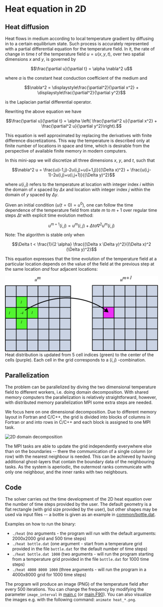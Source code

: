 <!-- Adapted from material by ENCCS -->

# Heat equation in 2D

## Heat diffusion

Heat flows in medium according to local temperature gradient by diffusing in to
a certain equilibrium state. Such process is accurately represented with a
partial differential equation for the temperature field. In it, the
rate of change in time $t$ of the temperature field $u=u(x,y,t)$, over two
spatial dimensions $x$ and $y$, is governed by 

$$\frac{\partial u}{\partial t} = \alpha \nabla^2 u$$

where $\alpha$ is the constant heat conduction coefficient of the medium and 

$$\nabla^2 = \displaystyle\frac{\partial^2}{\partial x^2} + \displaystyle\frac{\partial^2}{\partial y^2}$$

is the Laplacian partial differential operator.

Rewriting the above equation we have
   
$$\frac{\partial u}{\partial t} = \alpha \left( \frac{\partial^2 u}{\partial x^2} + \frac{\partial^2 u}{\partial y^2}\right).$$

This equation is well approximated by replacing the derivatives with finite
difference discretizations. This way the temperature is described only at finite
number of locations in space and time, which is desirable from the perspective of
available finite memory in modern computers.

In this mini-app we will discretize all three dimensions $x$, $y$, and
$t$, such that

$$\nabla^2 u  = \frac{u(i-1,j)-2u(i,j)+u(i+1,j)}{(\Delta x)^2}  + \frac{u(i,j-1)-2u(i,j)+u(i,j+1)}{(\Delta y)^2}$$

where $u(i,j)$ refers to the temperature at location with
integer index $i$ within the domain of $x$ spaced by $\Delta x$ and location
with integer index $j$ within the domain of $y$ spaced by $\Delta y$.

Given an initial condition ($u(t=0) = u^0$), one can follow the time
dependence of the temperature field from state $m$ to $m+1$ over
regular time steps $\Delta t$ with explicit 
time evolution method:

$$u^{m+1}(i,j) = u^m(i,j) + \Delta t \alpha \nabla^2 u^m(i,j)$$

Note: The algorithm is stable only when

$$\Delta t < \frac{1}{2 \alpha} \frac{(\Delta x \Delta y)^2}{(\Delta x)^2 (\Delta y)^2}$$

This equation expresses that the time evolution of the temperature
field at a particular location depends on the value of the field at
the previous step at the same location *and* four adjacent locations:

![](img/stencil.svg)
Heat distribution is updated from 5 cell indices (green) to the center of the cells (purple). Each cell in the grid corresponds to a $(i,j)$ -combination.
## Parallelization

The problem can be parallelized by diving the two dimensional
temperature field to different workers, i.e. doing domain
decomposition. With shared memory computers the parallelization is
relatively straightforward, however, with distributed memory
parallelization MPI some extra steps are needed.

We focus here on one dimensional decomposition. Due to different
memory layout in Fortran and C/C++, the grid is divided into blocks of columns
in Fortran or and into rows in C/C++ and each block is assigned to one
MPI task.

![2D domain decomposition](img/domain-decomposition.svg)

The MPI tasks are able to update the grid independently everywhere else than
on the boundaries -- there the communication of a single column (or row) with
the nearest neighbour is needed. This can be achieved by having additional
ghost-layers that contain the boundary data of the neighbouring tasks. As the
system is aperiodic, the outermost ranks communicate with only one neighbour,
and the inner ranks with two neighbours.


## Code

The solver carries out the time development of the 2D heat equation over the
number of time steps provided by the user. The default geometry is a flat
rectangle (with grid size provided by the user), but other shapes may be used
via input files -- a bottle is given as an example in
[common/bottle.dat](common/bottle.dat).

Examples on how to run the binary:
- `./heat`  (no arguments - the program will run with the default arguments:
             2000x2000 grid and 500 time steps)
- `./heat bottle.dat` (one argument - start from a temperature grid provided
                       in the file `bottle.dat` for the default number of time
                       steps)
- `./heat bottle.dat 1000` (two arguments - will run the program starting from
                            a temperature grid provided in the file
                            `bottle.dat` for 1000 time steps)
- `./heat 4000 8000 1000` (three arguments - will run the program in a
                           4000x8000 grid for 1000 time steps)

The program will produce an image (PNG) of the temperature field after every
500 iterations. You can change the frequency by modifying the parameter
`image_interval` in [main.c](cpp/main.cpp) (or [main.F90](fortran/main.F90)).
You can also visualize the images e.g. with the following command:
`animate heat_*.png`.

